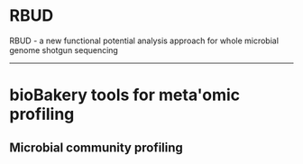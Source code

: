 # RBUD
RBUD - a new functional potential analysis approach for whole microbial genome shotgun sequencing

------------------------------------------------------------------------

**bioBakery tools for meta'omic profiling**
===========================================

## **Microbial community profiling**
